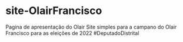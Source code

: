 # site-OlairFrancisco
Pagina de apresentação do Olair
Site simples para a campano do Olair Francisco para as eleições de 2022 #DeputadoDistrital
